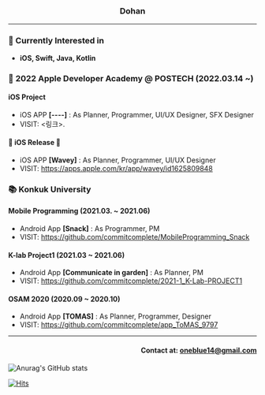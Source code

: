 ### <div align= center>Dohan</div>
---
### <div align= left>🎈 Currently Interested in</div>
* **iOS, Swift, Java, Kotlin**

### 🍎 **2022 Apple Developer Academy @ POSTECH (2022.03.14 ~)**
#### iOS Project
* iOS APP **[----]** : As Planner, Programmer, UI/UX Designer, SFX Designer
* VISIT: <링크>.   

#### 📱 iOS Release 📱
* iOS APP **[Wavey]** : As Planner, Programmer, UI/UX Designer
* VISIT: <https://apps.apple.com/kr/app/wavey/id1625809848>


### 📚 Konkuk University
#### **Mobile Programming (2021.03. ~ 2021.06)**
* Android App **[Snack]** : As Programmer, PM
* VISIT: <https://github.com/commitcomplete/MobileProgramming_Snack>
#### **K-lab Project1 (2021.03 ~ 2021.06)**
* Android App **[Communicate in garden]** : As Planner, PM
* VISIT: <https://github.com/commitcomplete/2021-1_K-Lab-PROJECT1>
#### **OSAM 2020 (2020.09 ~ 2020.10)**
* Android App **[TOMAS]** : As Planner, Programmer, Designer
* VISIT: <https://github.com/commitcomplete/app_ToMAS_9797>

---
#### <div align = right> Contact at: oneblue14@gmail.com</div>
<div align=left>
	
	
  </div>






![Anurag's GitHub stats](https://github-readme-stats.vercel.app/api?username=commitcomplete&&show_icons=true&theme=cobalt)

[![Hits](https://hits.seeyoufarm.com/api/count/incr/badge.svg?url=https%3A%2F%2Fgithub.com%2Fcommitcomplete&count_bg=%236D8CE3&title_bg=%23000000&icon=&icon_color=%23FFFFFF&title=hits&edge_flat=false)](https://hits.seeyoufarm.com)
